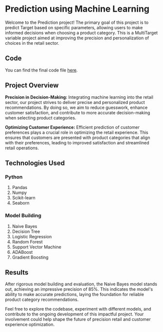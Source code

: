 
# Prediction using Machine Learning

Welcome to the Prediction project! The primary goal of this project is to predict Target based on specific parameters, allowing users to make informed decisions when choosing a product category. This is a MultiTarget variable project aimed at improving the precision and personalization of choices in the retail sector.

## Code

You can find the final code file [here](https://github.com/fauzansayyed/Python-Machine-Learning/blob/main/Final%20Code%20for%20ML2%20-%20Jupyter%20Notebook.pdf).


## Project Overview

**Precision in Decision-Making:**
Integrating machine learning into the retail sector, our project strives to deliver precise and personalized product recommendations. By doing so, we aim to reduce guesswork, enhance customer satisfaction, and contribute to more accurate decision-making when selecting product categories.

**Optimizing Customer Experience:**
Efficient prediction of customer preferences plays a crucial role in optimizing the retail experience. This ensures that customers are presented with product categories that align with their preferences, leading to improved satisfaction and streamlined retail operations.

## Technologies Used

### Python
1. Pandas
2. Numpy
3. Scikit-learn
4. Seaborn

### Model Building
1. Naive Bayes
2. Decision Tree
3. Logistic Regression
4. Random Forest
5. Support Vector Machine
6. ADABoost
7. Gradient Boosting

## Results

After rigorous model building and evaluation, the Naive Bayes model stands out, achieving an impressive precision of 85%. This indicates the model's ability to make accurate predictions, laying the foundation for reliable product category recommendations.

Feel free to explore the codebase, experiment with different models, and contribute to the ongoing development of this impactful project. Your involvement could help shape the future of precision retail and customer experience optimization.



